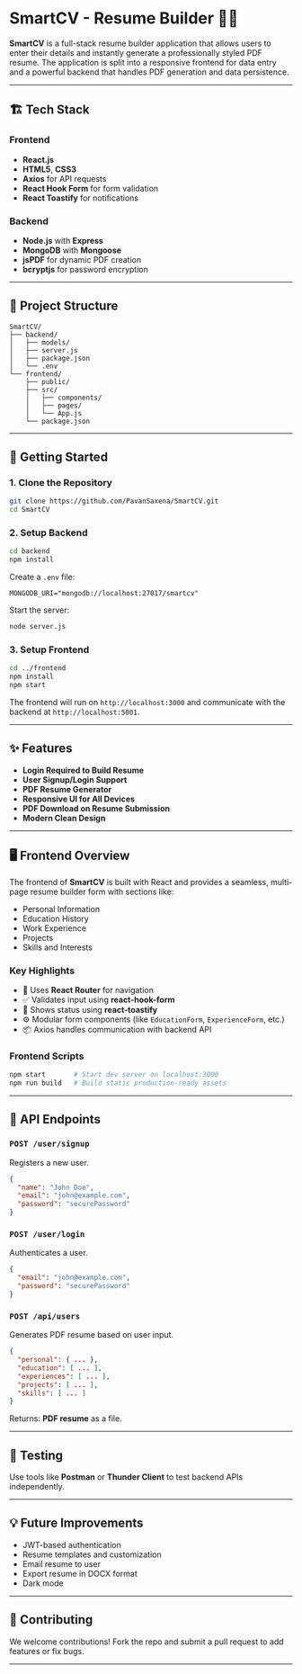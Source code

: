 # SmartCV - Resume Builder 💼📄

**SmartCV** is a full-stack resume builder application that allows users to enter their details and instantly generate a professionally styled PDF resume. The application is split into a responsive frontend for data entry and a powerful backend that handles PDF generation and data persistence.

---

## 🏗️ Tech Stack

### Frontend

- **React.js**
- **HTML5**, **CSS3**
- **Axios** for API requests
- **React Hook Form** for form validation
- **React Toastify** for notifications

### Backend

- **Node.js** with **Express**
- **MongoDB** with **Mongoose**
- **jsPDF** for dynamic PDF creation
- **bcryptjs** for password encryption

---

## 📁 Project Structure

```
SmartCV/
├── backend/
│   ├── models/
│   ├── server.js
│   ├── package.json
│   └── .env
└── frontend/
    ├── public/
    ├── src/
    │   ├── components/
    │   ├── pages/
    │   └── App.js
    └── package.json
```

---

## 🚀 Getting Started

### 1. Clone the Repository

```bash
git clone https://github.com/PavanSaxena/SmartCV.git
cd SmartCV
```

### 2. Setup Backend

```bash
cd backend
npm install
```

Create a `.env` file:

```env
MONGODB_URI="mongodb://localhost:27017/smartcv"
```

Start the server:

```bash
node server.js
```

### 3. Setup Frontend

```bash
cd ../frontend
npm install
npm start
```

The frontend will run on `http://localhost:3000` and communicate with the backend at `http://localhost:5001`.

---

## ✨ Features

- **Login Required to Build Resume**
- **User Signup/Login Support**
- **PDF Resume Generator**
- **Responsive UI for All Devices**
- **PDF Download on Resume Submission**
- **Modern Clean Design**

---

## 🖥️ Frontend Overview

The frontend of **SmartCV** is built with React and provides a seamless, multi-page resume builder form with sections like:

- Personal Information
- Education History
- Work Experience
- Projects
- Skills and Interests

### Key Highlights

- 🔄 Uses **React Router** for navigation
- ✅ Validates input using **react-hook-form**
- 🔔 Shows status using **react-toastify**
- ⚙️ Modular form components (like `EducationForm`, `ExperienceForm`, etc.)
- 📦 Axios handles communication with backend API

### Frontend Scripts

```bash
npm start       # Start dev server on localhost:3000
npm run build   # Build static production-ready assets
```

---

## 📌 API Endpoints

### `POST /user/signup`

Registers a new user.

```json
{
  "name": "John Doe",
  "email": "john@example.com",
  "password": "securePassword"
}
```

### `POST /user/login`

Authenticates a user.

```json
{
  "email": "john@example.com",
  "password": "securePassword"
}
```

### `POST /api/users`

Generates PDF resume based on user input.

```json
{
  "personal": { ... },
  "education": [ ... ],
  "experiences": [ ... ],
  "projects": [ ... ],
  "skills": [ ... ]
}
```

Returns: **PDF resume** as a file.

---

## 🧪 Testing

Use tools like **Postman** or **Thunder Client** to test backend APIs independently.

---

## 💡 Future Improvements

- JWT-based authentication
- Resume templates and customization
- Email resume to user
- Export resume in DOCX format
- Dark mode

---

## 🤝 Contributing

We welcome contributions! Fork the repo and submit a pull request to add features or fix bugs.

---
